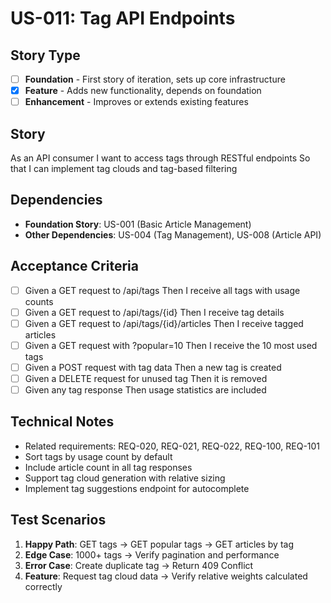 # US-011: Tag API Endpoints

## Story Type
- [ ] **Foundation** - First story of iteration, sets up core infrastructure
- [x] **Feature** - Adds new functionality, depends on foundation
- [ ] **Enhancement** - Improves or extends existing features

## Story
As an API consumer
I want to access tags through RESTful endpoints
So that I can implement tag clouds and tag-based filtering

## Dependencies
- **Foundation Story**: US-001 (Basic Article Management)
- **Other Dependencies**: US-004 (Tag Management), US-008 (Article API)

## Acceptance Criteria
- [ ] Given a GET request to /api/tags Then I receive all tags with usage counts
- [ ] Given a GET request to /api/tags/{id} Then I receive tag details
- [ ] Given a GET request to /api/tags/{id}/articles Then I receive tagged articles
- [ ] Given a GET request with ?popular=10 Then I receive the 10 most used tags
- [ ] Given a POST request with tag data Then a new tag is created
- [ ] Given a DELETE request for unused tag Then it is removed
- [ ] Given any tag response Then usage statistics are included

## Technical Notes
- Related requirements: REQ-020, REQ-021, REQ-022, REQ-100, REQ-101
- Sort tags by usage count by default
- Include article count in all tag responses
- Support tag cloud generation with relative sizing
- Implement tag suggestions endpoint for autocomplete

## Test Scenarios
1. **Happy Path**: GET tags → GET popular tags → GET articles by tag
2. **Edge Case**: 1000+ tags → Verify pagination and performance
3. **Error Case**: Create duplicate tag → Return 409 Conflict
4. **Feature**: Request tag cloud data → Verify relative weights calculated correctly